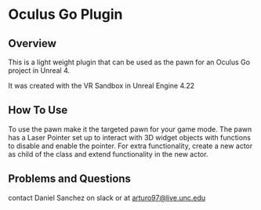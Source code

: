 # Oculus Go Plugin


## Overview
This is a light weight plugin that can be used as the pawn for an Oculus Go project in Unreal 4.

It was created with the VR Sandbox in Unreal Engine 4.22 

## How To Use

To use the pawn make it the targeted pawn for your game mode. The pawn has a Laser Pointer set up to interact with 3D widget objects with functions to disable and enable the pointer. For extra functionality, create a new actor as child of the class and extend functionality in the new actor. 

## Problems and Questions

contact Daniel Sanchez on slack or at arturo97@live.unc.edu
